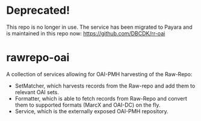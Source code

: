 # Deprecated!
This repo is no longer in use. The service has been migrated to Payara and is maintained in this repo now: https://github.com/DBCDK/rr-oai
# rawrepo-oai
A collection of services allowing for OAI-PMH harvesting of the Raw-Repo:
- SetMatcher, which harvests records from the Raw-repo and add them to relevant OAI sets.
- Formatter, which is able to fetch records from Raw-Repo and convert them to supported formats (MarcX and OAI-DC) on the fly.
- Service, which is the externally exposed OAI-PMH repository.

